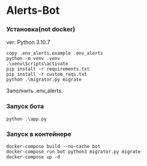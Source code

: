 # Alerts-Bot

### Установка(not docker)
ver: Python 3.10.7
```shell
copy .env_alerts.example .env_alerts
python -m venv .venv
.\venv\Scripts\activate
pip install -r requirements.txt
pip install -r custom_reqs.txt
python .\migrator.py migrate
```
Заполнить .env_alerts.


### Запуск бота

```shell
python .\app.py
```

### Запуск в контейнере
```shell
docker-compose build --no-cache bot
docker-compose run bot python3 migrator.py migrate
docker-compose up -d 
```